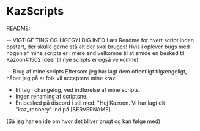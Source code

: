 # KazScripts

README:

-- VIGTIGE TING OG LIGEGYLDIG INFO
Læs Readme for hvert script inden opstart, der skulle gerne stå alt der skal bruges!
Hvis i oplever bugs med nogen af mine scripts er i mere end velkomne til at smide en besked til Kazoon#1502
Ideer til nye scripts er også velkomne!

-- Brug af mine scripts
Eftersom jeg har lagt dem offentligt tilgængeligt, håber jeg på at folk vil acceptere mine krav.

* Et tag i changelog, ved indførelse af mine scripts.
* Ingen renaming af scriptsne.
* En besked på discord i stil med: "Hej Kazoon. Vi har lagt dit "kaz_robbery" ind på [SERVERNAME]. 

(Så jeg har en ide om hvor det bliver brugt og kan følge med)
